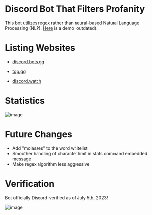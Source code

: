 # Discord Bot That Filters Profanity 
This bot utilizes regex rather than neural-based Natural Language Processing (NLP). [Here](https://youtu.be/3u8xdN3v22I) is a demo (outdated). 

# Listing Websites
* [discord.bots.gg](https://discord.bots.gg/bots/986412902250594324)

* [top.gg](https://top.gg/bot/986412902250594324)

* [discord.watch](https://discord.watch/applications/986412902250594324)

# Statistics
![image](https://cdn.discordapp.com/attachments/991028278473134191/1126356094424457266/botstatistics.png)

# Future Changes
* Add "molasses" to the word whitelist
* Smoother handling of character limit in stats command embedded message
* Make regex algorithm less aggressive

# Verification
Bot officially Discord-verified as of July 5th, 2023!

![image](https://cdn.discordapp.com/attachments/1126605369444147311/1126606511565705236/botprofile.png)

